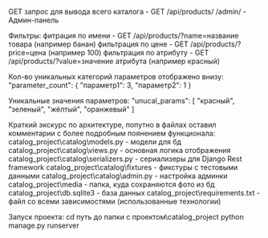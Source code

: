 GET запрос для вывода всего каталога - GET /api/products/
/admin/ - Админ-панель

Фильтры:
    фитрация по имени - GET /api/products/?name=название товара (например банан)
    фильтрация по цене - GET /api/products/?price=цена (например 100)
    фильтрация по атрибуту - GET /api/products/?value=значение атрибута (например красный)

Кол-во уникальных категорий параметров отображено внизу:
    "parameter_count": {
        "параметр1": 3,
        "параметр2": 1
    }

Уникальные значения параметров:
    "unucal_params": [
        "красный",
        "зеленый",
        "жёлтый",
        "оранжевый"
    ]

Краткий экскурс по архитектуре, попутно в файлах оставил комментарии с более подробным поянением функционала:
catalog_project\catalog\models.py - модели для бд
catalog_project\catalog\views.py - основная логика отображения
catalog_project\catalog\serializers.py - сериализеры для Django Rest framework
catalog_project\catalog\fixtures - фикстуры с тестовыми данными 
catalog_project\catalog\admin.py - настройка админки
catalog_project\media - папка, куда сохраняются фото из бд
catalog_project\db.sqlite3 - база данных
catalog_project\requirements.txt - файл со всеми зависимостями (использованные технологии)

Запуск проекта:
    cd путь до папки с проектом\catalog_project
    python manage.py runserver
